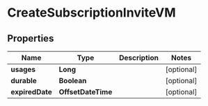 

# CreateSubscriptionInviteVM


## Properties

Name | Type | Description | Notes
------------ | ------------- | ------------- | -------------
**usages** | **Long** |  |  [optional]
**durable** | **Boolean** |  |  [optional]
**expiredDate** | **OffsetDateTime** |  |  [optional]



